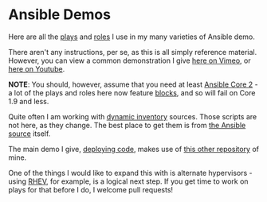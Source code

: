 # Ansible Demos

Here are all the [plays](plays) and [roles](roles) I use in my many varieties of Ansible demo.

There aren't any instructions, per se, as this is all simply reference material. However, you can view a common demonstration I give [here on Vimeo](https://vimeo.com/164267733), or [here on Youtube](https://youtu.be/DA1Pmunx6aM).

**NOTE**: You should, however, assume that you need at least [Ansible Core 2](https://github.com/ansible/ansible) - a lot of the plays and roles here now feature [blocks](http://docs.ansible.com/ansible/playbooks_blocks.html), and so will fail on Core 1.9 and less.

Quite often I am working with [dynamic inventory](http://docs.ansible.com/ansible/intro_dynamic_inventory.html) sources. Those scripts are not here, as they change. The best place to get them is from [the Ansible source](https://github.com/ansible/ansible/tree/devel/contrib/inventory) itself.

The main demo I give, [deploying code](roles/app), makes use of [this other repository](https://github.com/phips/flask_app) of mine.

One of the things I would like to expand this with is alternate hypervisors - using [RHEV](http://www.redhat.com/en/technologies/virtualization/enterprise-virtualization), for example, is a logical next step. If you get time to work on plays for that before I do, I welcome pull requests!
